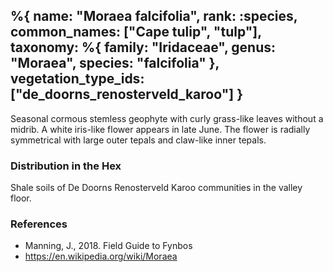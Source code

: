 %{
    name: "Moraea falcifolia",
    rank: :species,
    common_names: ["Cape tulip", "tulp"],
    taxonomy: %{
        family: "Iridaceae",
        genus: "Moraea",
        species: "falcifolia"
    },
    vegetation_type_ids: ["de_doorns_renosterveld_karoo"]
}
---

Seasonal cormous stemless geophyte with curly grass-like leaves without a midrib. A white iris-like flower appears in late June. The flower is
radially symmetrical with large outer tepals and claw-like inner tepals.

<!-- read more -->

### Distribution in the Hex

Shale soils of De Doorns Renosterveld Karoo communities in the valley floor.

### References

* Manning, J., 2018. Field Guide to Fynbos
* https://en.wikipedia.org/wiki/Moraea
